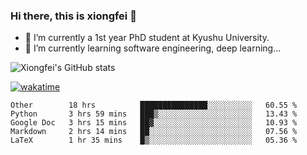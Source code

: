 ### Hi there, this is xiongfei 👋


- 🔭 I’m currently a 1st year PhD student at Kyushu University.
- 🌱 I’m currently learning software engineering, deep learning...

<!--
**Toma62299781/Toma62299781** is a ✨ _special_ ✨ repository because its `README.md` (this file) appears on your GitHub profile.
Here are some ideas to get you started:
-->

![Xiongfei's GitHub stats](https://github-readme-stats.vercel.app/api?username=Toma62299781)


[![wakatime](https://wakatime.com/badge/user/9e8d5516-d162-43e7-9563-87295d455a71.svg)](https://wakatime.com/@9e8d5516-d162-43e7-9563-87295d455a71)

<!--START_SECTION:waka-->
```text
Other        18 hrs          ███████████████░░░░░░░░░░   60.55 % 
Python       3 hrs 59 mins   ███▒░░░░░░░░░░░░░░░░░░░░░   13.43 % 
Google Doc   3 hrs 15 mins   ██▓░░░░░░░░░░░░░░░░░░░░░░   10.93 % 
Markdown     2 hrs 14 mins   ██░░░░░░░░░░░░░░░░░░░░░░░   07.56 % 
LaTeX        1 hr 35 mins    █▒░░░░░░░░░░░░░░░░░░░░░░░   05.36 % 
```
<!--END_SECTION:waka-->

